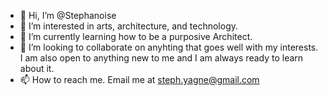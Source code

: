 - 👋 Hi, I’m @Stephanoise
- 👀 I’m interested in arts, architecture, and technology.
- 🌱 I’m currently learning how to be a purposive Architect.
- 💞️ I’m looking to collaborate on anyhting that goes well with my interests. I am also open to anything new to me and I am always ready to learn about it.
- 📫 How to reach me. Email me at steph.yagne@gmail.com

<!---
Stephanoise/Stephanoise is a ✨ special ✨ repository because its `README.md` (this file) appears on your GitHub profile.
You can click the Preview link to take a look at your changes.
--->
